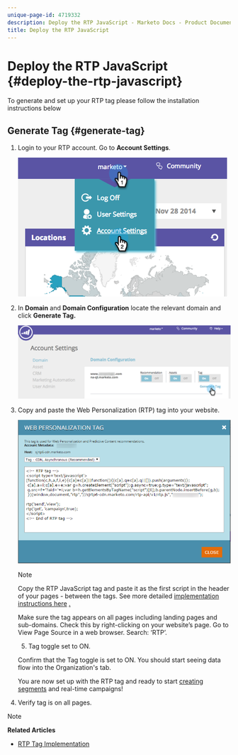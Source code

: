 ```yaml
---
unique-page-id: 4719332
description: Deploy the RTP JavaScript - Marketo Docs - Product Documentation
title: Deploy the RTP JavaScript
---
```


# Deploy the RTP JavaScript {#deploy-the-rtp-javascript}

To generate and set up your RTP tag please follow the installation instructions below

## Generate Tag {#generate-tag}

1. Login to your RTP account. Go to **Account Settings**.

   ![](assets/image2014-12-1-23-3a3-3a12.png)

1. In **Domain** and **Domain Configuration** locate the relevant domain and click **Generate Tag.**

   ![](assets/image2014-12-1-23-3a5-3a35.png)

1. Copy and paste the Web Personalization (RTP) tag into your website.

   ![](assets/web-personalization-tag.png)

   >[!NOTE]
   >
   >Copy the RTP JavaScript tag and paste it as the first script in the header of your pages - between the <head> </head> tags. See more detailed [implementation instructions here](http://docs.marketo.com/display/docs/rtp+tag+implementation) [.](http://pages2.marketo.com/rtp-implementation.html)

   Make sure the tag appears on all pages including landing pages and sub-domains. Check this by right-clicking on your website’s page. Go to View Page Source in a web browser. Search: ‘RTP’.

   5. Tag toggle set to ON.

   Confirm that the Tag toggle is set to ON. You should start seeing data flow into the Organization's tab.

   You are now set up with the RTP tag and ready to start [creating segments](../../../../product-docs/web-personalization/using-web-segments/create-a-basic-web-segment.md) and real-time campaigns!

4. Verify tag is on all pages. 

>[!NOTE]
>
>**Related Articles**
>
>* [RTP Tag Implementation](http://docs.marketo.com/display/docs/rtp+tag+implementation)
>

